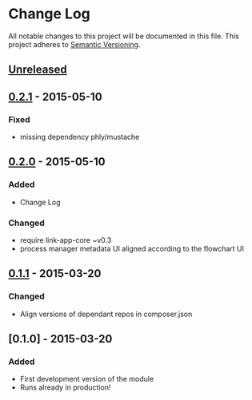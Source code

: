 # Change Log
All notable changes to this project will be documented in this file.
This project adheres to [Semantic Versioning](http://semver.org/).

## [Unreleased][unreleased]

## [0.2.1] - 2015-05-10
### Fixed
- missing dependency phly/mustache

## [0.2.0] - 2015-05-10
### Added
- Change Log

### Changed
- require link-app-core ~v0.3
- process manager metadata UI aligned according to the flowchart UI

## [0.1.1] - 2015-03-20
### Changed
- Align versions of dependant repos in composer.json

## [0.1.0] - 2015-03-20
### Added
- First development version of the module
- Runs already in production!

[unreleased]: https://github.com/prooph/link-file-connector/compare/v0.2.0...HEAD
[0.2.1]: https://github.com/prooph/link-file-connector/compare/v0.2.0...v0.2.1
[0.2.0]: https://github.com/prooph/link-file-connector/compare/v0.1.1...v0.2.0
[0.1.1]: https://github.com/prooph/link-file-connector/compare/v0.1...v0.1.1